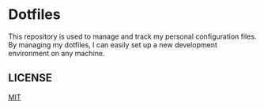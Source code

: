 # Dotfiles

This repository is used to manage and track my personal configuration files. 
By managing my dotfiles, I can easily set up a new development environment on any machine.

## LICENSE

[MIT](LICENSE)
